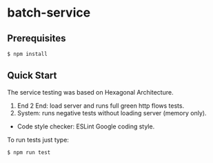 # batch-service

## Prerequisites
```bash
$ npm install
```

## Quick Start
The service testing was based on Hexagonal Architecture.
1. End 2 End: load server and runs full green http flows tests.
2. System: runs negative tests without loading server (memory only).

* Code style checker: ESLint Google coding style.

To run tests just type:
```bash
$ npm run test
```


